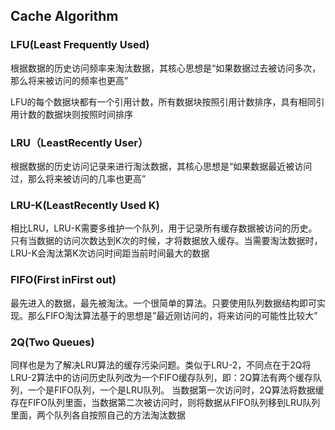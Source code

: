## Cache Algorithm

### LFU(Least Frequently Used)
根据数据的历史访问频率来淘汰数据，其核心思想是“如果数据过去被访问多次，那么将来被访问的频率也更高”

LFU的每个数据块都有一个引用计数，所有数据块按照引用计数排序，具有相同引用计数的数据块则按照时间排序
### LRU（LeastRecently User）
根据数据的历史访问记录来进行淘汰数据，其核心思想是“如果数据最近被访问过，那么将来被访问的几率也更高”
### LRU-K(LeastRecently Used K)
相比LRU，LRU-K需要多维护一个队列，用于记录所有缓存数据被访问的历史。只有当数据的访问次数达到K次的时候，才将数据放入缓存。当需要淘汰数据时，LRU-K会淘汰第K次访问时间距当前时间最大的数据
### FIFO(First inFirst out)
最先进入的数据，最先被淘汰。一个很简单的算法。只要使用队列数据结构即可实现。那么FIFO淘汰算法基于的思想是”最近刚访问的，将来访问的可能性比较大”
### 2Q(Two Queues)
同样也是为了解决LRU算法的缓存污染问题。类似于LRU-2，不同点在于2Q将LRU-2算法中的访问历史队列改为一个FIFO缓存队列，即：2Q算法有两个缓存队列，一个是FIFO队列，一个是LRU队列。
当数据第一次访问时，2Q算法将数据缓存在FIFO队列里面，当数据第二次被访问时，则将数据从FIFO队列移到LRU队列里面，两个队列各自按照自己的方法淘汰数据

